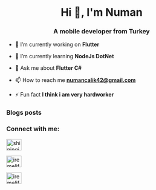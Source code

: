 <h1 align="center">Hi 👋, I'm Numan</h1>
<h3 align="center">A mobile developer from Turkey</h3>

- 🔭 I’m currently working on **Flutter**

- 🌱 I’m currently learning **NodeJs DotNet**

- 💬 Ask me about **Flutter C#**

- 📫 How to reach me **numancalik42@gmail.com**

- ⚡ Fun fact **I think i am very hardworker**

### Blogs posts
<!-- BLOG-POST-LIST:START -->
<!-- BLOG-POST-LIST:END -->

<h3 align="left">Connect with me:</h3>
<p align="left">
<a href="https://twitter.com/nmnclk" target="blank"><img align="center" src="https://raw.githubusercontent.com/rahuldkjain/github-profile-readme-generator/master/src/images/icons/Social/twitter.svg" alt="shiningiros" height="30" width="40" /></a>
  
<a href="https://linkedin.com/in/nmnclk" target="blank"><img align="center" src="https://raw.githubusercontent.com/rahuldkjain/github-profile-readme-generator/master/src/images/icons/Social/linked-in-alt.svg" alt="iremelifaydogdu" height="30" width="40" /></a>
  
<a href="https://instagram.com/numancalik" target="blank"><img align="center" src="https://raw.githubusercontent.com/rahuldkjain/github-profile-readme-generator/master/src/images/icons/Social/instagram.svg" alt="iremelifaydogdu1" height="30" width="40" /></a>
  
